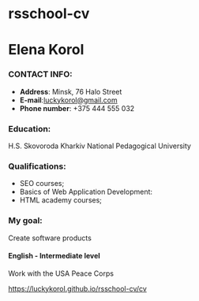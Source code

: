# rsschool-cv
# Elena Korol 
### CONTACT INFO:
* **Address**: Minsk, 76 Halo Street
* **E-mail**:luckykorol@gmail.com
* **Phone number**: +375 444 555 032
### Education:
H.S. Skovoroda Kharkiv National  Pedagogical University
### Qualifications:
-	SEO courses;
-	Basics of Web Application Development:
-	HTML academy courses;
### My goal:
Create software products

#### English - Intermediate level
Work with the USA Peace Corps   


https://luckykorol.github.io/rsschool-cv/cv
